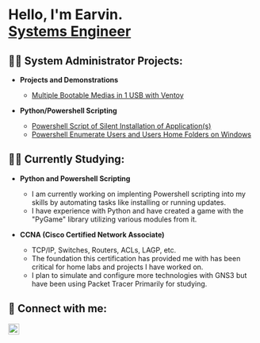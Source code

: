 <h1>Hello, I'm Earvin. <br/><a href="https://github.com/earvinsantiago2020"> Systems Engineer </a></h1>

<h2>👨‍💻 System Administrator Projects:</h2>

- <b>Projects and Demonstrations</b>
  - [Multiple Bootable Medias in 1 USB with Ventoy](https://github.com/earvinsantiago2020/Ventoy) 


- <b>Python/Powershell Scripting</b>
  - [Powershell Script of Silent Installation of Application(s)](https://github.com/earvinsantiago2020/SilentAppInstall)
  - [Powershell Enumerate Users and Users Home Folders on Windows](https://github.com/earvinsantiago2020/EnumUsers)
  

<h2> 🧑‍🎓 Currently Studying: </h2>

  - <b> Python and Powershell Scripting </b>
    - I am currently working on implenting Powershell scripting into my skills by automating tasks like installing or running updates.
    - I have experience with Python and have created a game with the "PyGame" library utilizing various modules from it.

  - <b> CCNA (Cisco Certified Network Associate) </b>
    - TCP/IP, Switches, Routers, ACLs, LAGP, etc.
    - The foundation this certification has provided me with has been critical for home labs and projects I have worked on.
    - I plan to simulate and configure more technologies with GNS3 but have been using Packet Tracer Primarily for studying.

<h2> 🤳 Connect with me: </h2>

[<img align="left" alt="Earvin Santiago | LinkedIn" width="22px" src="https://cdn.jsdelivr.net/npm/simple-icons@v3/icons/linkedin.svg" />][linkedin]

[linkedin]: www.linkedin.com/in/earvin-santiago-79362a247

<!--
 is a ✨ _special_ ✨ repository because its `README.md` (this file) appears on your GitHub profile.

Here are some ideas to get you started:

- 🔭 I’m currently working on ...
- 🌱 I’m currently learning ...
- 👯 I’m looking to collaborate on ...
- 🤔 I’m looking for help with ...
- 💬 Ask me about ...
- 📫 How to reach me: ...
- 😄 Pronouns: ...
- ⚡ Fun fact: ...
-->
